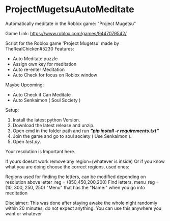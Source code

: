 # ProjectMugetsuAutoMeditate
Automatically meditate in the Roblox game: "Project Mugetsu"

Game Link: https://www.roblox.com/games/9447079542/

Script for the Roblox game 'Project Mugetsu' made by TheRealChicken#5230
Features:
  - Auto Meditate puzzle
  - Assign own key for meditation
  - Auto re-enter Meditation
  - Auto Check for focus on Roblox window

Maybe Upcoming:
  - Auto Check if Can Meditate
  - Auto Senkaimon ( Soul Society )


Setup:

1. Install the latest python Version.
2. Download the latest release and unzip.
3. Open cmd in the folder path and run ***"pip install -r requirements.txt"***
4. Join the game and go to soul society ( Use Senkaimon ).
5. Open *test.py*.



Your resolution is Important here.

If yours doesnt work remove any region=(whatever is inside)
Or if you know what you are doing choose the correct regions, used ones:

Regions used for finding the letters, can be modified depending on resolution above
letter_reg = (850,450,200,200) Find letters.
menu_reg = (10, 300, 250, 250) "Menu" that has the "Name:" when you go into meditation


Disclaimer: This was done after staying awake the whole night randomly within 20 minutes, do not expect anything.
You can use this anywhere you want or whatever
